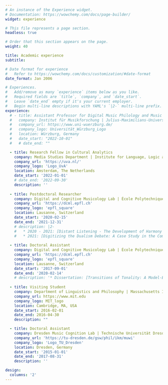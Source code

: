```yaml
---
# An instance of the Experience widget.
# Documentation: https://wowchemy.com/docs/page-builder/
widget: experience

# This file represents a page section.
headless: true

# Order that this section appears on the page.
weight: 40

title: Academic experience
subtitle:

# Date format for experience
#   Refer to https://wowchemy.com/docs/customization/#date-format
date_format: Jan 2006

# Experiences.
#   Add/remove as many `experience` items below as you like.
#   Required fields are `title`, `company`, and `date_start`.
#   Leave `date_end` empty if it's your current employer.
#   Begin multi-line descriptions with YAML's `|2-` multi-line prefix.
experience:
  # - title: Assistant Professor for Digital Music Philology and Music Theory
  #   company: Institut für Musikforschung | Julius-Maximilians-Universität Würzburg
  #   company_url: https://www.uni-wuerzburg.de/
  #   company_logo: Universität_Würzburg_Logo
  #   location: Würzburg, Germany
  #   date_start: "2022-10-01"
  #   # date_end: ""

  - title: Research Fellow in Cultural Analytics
    company: Media Studies Department | Institute for Language, Logic and Cognition | Data Science Centre | Universeit van Amsterdam
    company_url: 'https://uva.nl/'
    company_logo: 'Logo_UvA'
    location: Amsterdam, The Netherlands
    date_start: '2022-01-01'
    # date_end: '2022-09-30'
    description: ''
        
  - title: Postdoctoral Researcher
    company: Digital and Cognitive Musicology Lab | École Polytechnique Fédérale de Lausanne
    company_url: 'https://dcml.epfl.ch'
    company_logo: 'epfl_square'
    location: Lausanne, Switzerland
    date_start: '2020-02-15'
    date_end: '2021-12-31'
    # description: |2-
    #   * 2020 - 2021: [Distant Listening - The Development of Harmony over Three Centuries (1700–2000)](https://www.epfl.ch/labs/dcml/projects/distant-listening/)
    #   * 2021: [Digitizing the Dualism Debate: A Case Study in the Computational Analysis of Historical Music Sources](http://dcmlab.github.io/ddd)
    
  - title: Doctoral Assistant
    company: Digital and Cognitive Musicology Lab | École Polytechnique Fédérale de Lausanne
    company_url: 'https://dcml.epfl.ch'
    company_logo: 'epfl_square'
    location: Lausanne, Switzerland
    date_start: '2017-09-01'
    date_end: '2020-02-14'
    # description: '* Dissertation: [Transitions of Tonality: A Model-Based Corpus Study](https://infoscience.epfl.ch/record/273178)'
  
  - title: Visiting Student
    company: Department of Linguistics and Philosophy | Massachusetts Institute of Technology
    company_url: https://www.mit.edu
    company_logo: MIT_logo
    location: Cambridge, MA, USA
    date_start: 2016-02-01
    date_end: 2016-04-30
    description: ""

  - title: Doctoral Assistant
    company: Dresden Music Cognition Lab | Technische Universität Dresden
    company_url: 'https://tu-dresden.de/gsw/phil/ikm/muwi'
    company_logo: 'Logo_TU_Dresden'
    location: Dresden, Germany
    date_start: '2015-01-01'
    date_end: '2017-08-31'
    description: ''

design:
  columns: '2'
---
```


